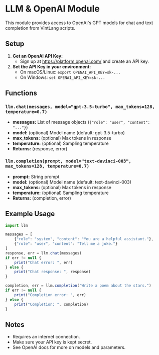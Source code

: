 # LLM & OpenAI Module

This module provides access to OpenAI's GPT models for chat and text completion from VintLang scripts.

## Setup

1. **Get an OpenAI API Key:**
   - Sign up at https://platform.openai.com/ and create an API key.
2. **Set the API Key in your environment:**
   - On macOS/Linux: `export OPENAI_API_KEY=sk-...`
   - On Windows: `set OPENAI_API_KEY=sk-...`

## Functions

### `llm.chat(messages, model="gpt-3.5-turbo", max_tokens=128, temperature=0.7)`
- **messages:** List of message objects (`{"role": "user", "content": "..."}`)
- **model:** (optional) Model name (default: gpt-3.5-turbo)
- **max_tokens:** (optional) Max tokens in response
- **temperature:** (optional) Sampling temperature
- **Returns:** (response, error)

### `llm.completion(prompt, model="text-davinci-003", max_tokens=128, temperature=0.7)`
- **prompt:** String prompt
- **model:** (optional) Model name (default: text-davinci-003)
- **max_tokens:** (optional) Max tokens in response
- **temperature:** (optional) Sampling temperature
- **Returns:** (completion, error)

## Example Usage

```js
import llm

messages = [
    {"role": "system", "content": "You are a helpful assistant."},
    {"role": "user", "content": "Tell me a joke."}
]
response, err = llm.chat(messages)
if err != null {
    print("Chat error: ", err)
} else {
    print("Chat response: ", response)
}

completion, err = llm.completion("Write a poem about the stars.")
if err != null {
    print("Completion error: ", err)
} else {
    print("Completion: ", completion)
}
```

## Notes
- Requires an internet connection.
- Make sure your API key is kept secret.
- See OpenAI docs for more on models and parameters. 